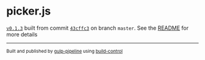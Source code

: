 # picker.js

[`v0.1.3`](../../releases/tag/v0.1.3) built from commit [`43cffc3`](../../commit/43cffc3173794bdf2cabf42ae0cc3f40f2971754) on branch `master`. See the [README](../..) for more details

---
<sup>Built and published by [gulp-pipeline](https://github.com/alienfast/gulp-pipeline) using [build-control](https://github.com/alienfast/build-control)</sup>
